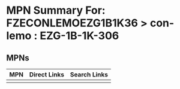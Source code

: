 



# MPN Summary For: FZECONLEMOEZG1B1K36 > con-lemo : EZG-1B-1K-306

## MPNs
  

|MPN|Direct Links|Search Links|
| :--- | :--- | :--- |
||||
